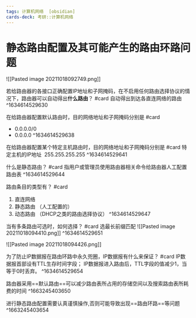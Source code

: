 ```yaml
---
tags: 计算机网络  [obsidian]
cards-deck: 考研::计算机网络
---
```



# 静态路由配置及其可能产生的路由环路问题
![[Pasted image 20211018092749.png]]


若给路由器的各接口正确配置IP地址和子网掩码，在不启用任何路由选择协议的情况下，路由器可以自动得出**什么路由**？ #card
自动得出到达各直连网络的路由
^1634614529630

在给路由器配置默认路由时，目的网络地址和子网掩码分别是 #card 
- 0.0.0.0/0
- 0.0.0.0
^1634614529638

在给路由器配置某个特定主机路由时，目的网络地址和子网掩码分别是 #card 
特定主机的IP地址  255.255.255.255
^1634614529641

什么是静态路由？ #card 
指用户或管理员使用路由器相关命令给路由器人工配置路由表
^1634614529644

路由条目的类型有？ #card 
1. 直连网络
2. 静态路由 （人工配置的）
3. 动态路由 （DHCP之类的路由选择协议）
^1634614529647

当有多条路由可选时，如何选择？ #card 
选最长前缀匹配
![[Pasted image 20211018094410.png]]
^1634614529651

![[Pasted image 20211018094426.png]]

为了防止IP数据报在路由环路中永久兜圈，IP数据报有什么来保证？ #card 
IP数据报首部设有TTL生存时间字段；
IP数据报进入路由后，TTL字段的值减少1，当等于0时丢弃。
^1634614529654

路由器采用==默认路由==可以减少路由表所占用的存储空间以及搜索路由表所耗费的时间
^1663245403650

进行静态路由配置需要认真谨慎操作,否则可能导致出现==路由环路==等问题
^1663245403654

